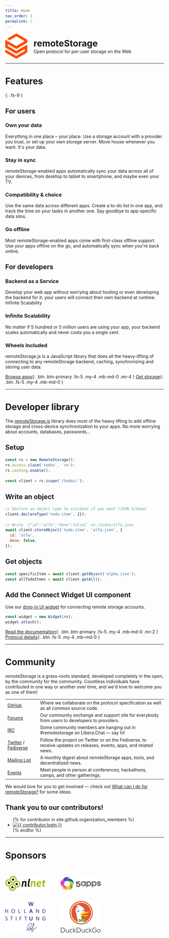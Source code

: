 ```yaml
---
title: Home
nav_order: 1
permalink: /
---
```


<div class="OLSKCommonCard">
  <img src="/img/icon.svg" role="presentation" />
  <div>
    <h1 style="margin: 0;">remoteStorage</h1>
    <span>Open protocol for per-user storage on the Web</span>
  </div>
</div>

---

# Features
{: .fs-9 }

## For users

### Own your data

Everything in one place – your place. Use a storage account with a provider you trust, or set up your own storage server. Move house whenever you want. It's your data.

### Stay in sync

remoteStorage-enabled apps automatically sync your data across all of your devices, from desktop to tablet to smartphone, and maybe even your TV.

### Compatibility & choice

Use the same data across different apps. Create a to-do list in one app, and track the time on your tasks in another one. Say goodbye to app-specific data silos.

### Go offline

Most remoteStorage-enabled apps come with first-class offline support. Use your apps offline on the go, and automatically sync when you're back online.

## For developers

### Backend as a Service

Develop your web app without worrying about hosting or even developing the backend for it: your users will connect their own backend at runtime.
Infinite Scalability

### Infinite Scalability

No matter if 5 hundred or 5 million users are using your app, your backend scales automatically and never costs you a single cent.

### Wheels Included

remoteStorage.js is a JavaScript library that does all the heavy-lifting of connecting to any remoteStorage backend, caching, synchronizing and storing user data.

[Browse apps](/apps){: .btn .btn-primary .fs-5 .my-4 .mb-md-0 .mr-4 } [Get storage](/servers){: .btn .fs-5 .my-4 .mb-md-0 }

---

# Developer library

The [remoteStorage.js](https://github.com/remotestorage/remotestorage.js) library does most of the heavy lifting to add offline storage and cross-device synchronization to your apps. No more worrying about accounts, databases, passwords…

## Setup

```javascript
const rs = new RemoteStorage();
rs.access.claim('todos', 'rw');
rs.caching.enable();

const client = rs.scope('/todos/');
```

## Write an object

```javascript
// Declare an object type to validate if you want (JSON Schema)
client.declareType('todo-item', {});

// Write `{"id":"alfa","done":false}` to /todos/alfa.json
await client.storeObject('todo-item', 'alfa.json', {
  id: 'alfa',
  done: false,
});
```

## Get objects

```javascript
const specificItem = await client.getObject('alpha.json');
const allTodoItems = await client.getAll();
```

## Add the Connect Widget UI component

Use our [drop-in UI widget](https://github.com/remotestorage/remotestorage-widget) for connecting remote storage accounts.

```javascript
const widget = new Widget(rs);
widget.attach();
```

[Read the documentation](https://remotestoragejs.readthedocs.io){: .btn .btn-primary .fs-5 .my-4 .mb-md-0 .mr-2 } [Protocol details](/protocol){: .btn .fs-5 .my-4 .mb-md-0 }

---

# Community

remoteStorage is a grass-roots standard, developed completely in the open, by the community for the community. Countless individuals have contributed in one way or another over time, and we'd love to welcome you as one of them!

|  |  |
| - | - |
| [GitHub](https://github.com/remotestorage) | Where we collaborate on the protocol specification as well as all common source code. |
| [Forums](https://community.remotestorage.io) | Our community exchange and support site for everybody from users to developers to providers. |
| [IRC](https://web.libera.chat/#remotestorage) | Some community members are hanging out in #remotestorage on Libera.Chat — say hi! |
| [Twitter](https://twitter.com/remotestorage_) / [Fediverse](https://kosmos.social/@remotestorage) | Follow the project on Twitter or on the Fediverse, to receive updates on releases, events, apps, and related news. |
| [Mailing List](https://buttondown.email/remotestorage)| A monthly digest about remoteStorage apps, tools, and decentralized news. |
| [Events](https://community.remotestorage.io/c/events) | Meet people in person at conferences, hackathons, camps, and other gatherings. |

We would love for you to get involved — check out [What can I do for remoteStorage?](./contribute) for some ideas.

## Thank you to our contributors!

<ul class="list-style-none">
{% for contributor in site.github.organization_members %}
  <li class="d-inline-block mr-1">
     <a href="{{ contributor.html_url }}"><img src="{{ contributor.avatar_url }}" width="32" height="32" alt="{{ contributor.login }}"/></a>
  </li>
{% endfor %}
</ul>

---

# Sponsors

<div class="sponsors">
  <p>
    <a href="https://nlnet.nl/" title="NLnet Foundation">
      <img src="/img/sponsors/nlnet.svg" alt="NLnet Foundation" />
    </a>
  </p>
  <p>
    <a href="https://5apps.com/" title="5apps">
      <img src="/img/sponsors/5apps.svg" alt="5apps" />
    </a>
  </p>
  <p>
    <a href="https://www.wauland.de/" title="Wau Holland Stiftung">
      <img src="/img/sponsors/whs.svg" alt="Wau Holland Stiftung" />
    </a>
  </p>
  <p>
    <a href="https://duckduckgo.com/" title="DuckDuckGo">
      <img src="/img/sponsors/duckduckgo2.svg" alt="DuckDuckGo" />
    </a>
  </p>
</div>

<style>
:root {
  --OLSKSharedPadding: 10px;
}

.sponsors {
  display: inline-grid;
  grid-template-columns: repeat(2, auto);
  grid-template-rows: repeat(1, auto);
  grid-auto-flow: row;
  grid-column-gap: 3rem;
  align-items: center;
  margin-top: 1rem;
}
.sponsors p a img {
  max-width: 128px;
}

/* OLSKCommonCard */

.OLSKCommonCard {
  display: flex;
  align-items: center;
}

.OLSKCommonCard > img, .OLSKCommonCard > a img {
  --OLSKCommonCardImageSize: 70px;

  width: var(--OLSKCommonCardImageSize);
  min-width: var(--OLSKCommonCardImageSize);

  margin-right: calc(var(--OLSKSharedPadding) * 2);
}

.OLSKCommonCard > :last-child > :nth-child(1) {
  display: block;

  font-weight: bold;
  font-family: var(--OLSKCommonHeadingFontFamily);
}
</style>

